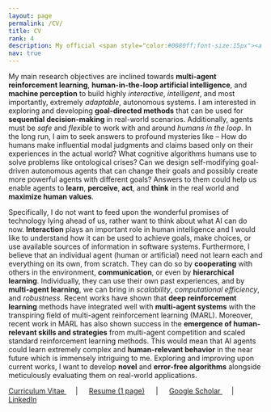 ```yaml
---
layout: page
permalink: /CV/
title: CV 
rank: 4
description: My official <span style="color:#0080ff;font-size:15px"><a href="https://www.dropbox.com/s/n85oxb7zkh9gc43/CV.pdf?dl=0"> Curriculum Vitae </a> </span> and <span style="color:#0080ff;font-size:15px">research statement</span> and <span style="color:#0080ff;font-size:15px">goals</span>! 
nav: true
---
```


My main research objectives are inclined towards **multi-agent reinforcement learning**, **human-in-the-loop artificial intelligence**, and **machine perception** to build highly *interactive*, *intelligent*, and most importantly, extremely *adaptable*, autonomous systems. I am interested in exploring and developing **goal-directed methods** that can be used for **sequential decision-making** in real-world scenarios. Additionally, agents must be *safe* and *flexible* to work with and around *humans in the loop*. In the long run, I aim to seek answers to profound mysteries like – How do humans make influential modal judgments and claims based only on their experiences in the actual world? What cognitive algorithms humans use to solve problems like ontological crises? Can we design self-modifying goal-driven autonomous agents that can change their goals and possibly create more powerful agents with different goals? Answers to them could help us enable agents to **learn**, **perceive**, **act**, and **think** in the real world and **maximize human values**. 

Specifically, I do not want to feed upon the wonderful promises of technology lying ahead of us, rather want to think about what AI can do now. **Interaction** plays an important role in human intelligence and I would like to understand how it can be used to achieve goals, make choices, or use available sources of information in software systems. Furthermore, I believe that an individual agent (human or artificial) need not learn each and everything on its own, from scratch. They can do so by **cooperating** with others in the environment, **communication**, or even by **hierarchical learning**. Individually, they can use their own past experiences, and by **multi-agent learning**, we can bring in *scalability*, *computational efficiency*, and *robustness*. Recent works have shown that **deep reinforcement learning** methods have integrated well with **multi-agent systems** with the transpiring field of multi-agent reinforcement learning (MARL). Moreover, recent work in MARL has also shown success in the **emergence of human-relevant skills and strategies** from multi-agent competition and scaled standard reinforcement learning methods. This would mean that AI agents could learn extremely complex and **human-relevant behavior** in the near future which is immensely intriguing to me. Exploring and improving upon current works, I want to develop **novel** and **error-free algorithms** alongside meticulously evaluating them on real-world applications. 

<a href="https://www.dropbox.com/s/n85oxb7zkh9gc43/CV.pdf?dl=0"> Curriculum Vitae </a> 
<a> &emsp; | &emsp; </a> 
<a href="https://www.dropbox.com/home/academic_documents?preview=Resume.pdf"> Resume (1 page)</a> 
<a> &emsp; | &emsp; </a> 
<a href="https://scholar.google.com/citations?user=nargncAAAAAJ&hl=en"> Google Scholar </a> 
<a> &emsp; | &emsp; </a> 
<a href="https://www.linkedin.com/in/nikunj-gupta97/"> LinkedIn </a> 


